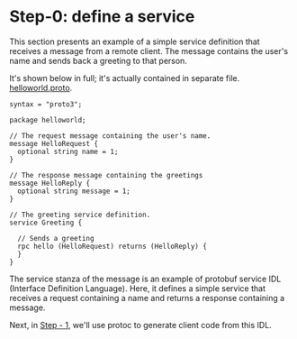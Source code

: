 # Step-0: define a service

This section presents an example of a simple service definition that receives
a message from a remote client. The message contains the user's name and
sends back a greeting to that person.

It's shown below in full; it's actually contained in separate file.
[helloworld.proto](src/main/proto/helloworld.proto).

```
syntax = "proto3";

package helloworld;

// The request message containing the user's name.
message HelloRequest {
  optional string name = 1;
}

// The response message containing the greetings
message HelloReply {
  optional string message = 1;
}

// The greeting service definition.
service Greeting {

  // Sends a greeting
  rpc hello (HelloRequest) returns (HelloReply) {
  }
}

```

The service stanza of the message is an example of protobuf service IDL
(Interface Definition Language). Here, it defines a simple service that
receives a request containing a name and returns a response containing a
message.

Next, in [Step - 1](Step_1.md), we'll use protoc to generate client code from
this IDL.
